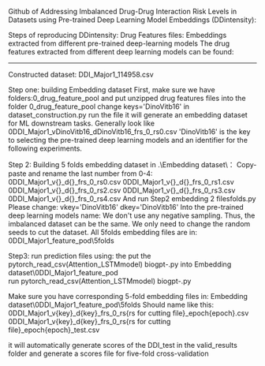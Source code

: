 Github of Addressing Imbalanced Drug-Drug Interaction Risk Levels in Datasets using Pre-trained Deep Learning Model Embeddings (DDintensity):

Steps of reproducing DDintensity:
Drug Features files:
Embeddings extracted from different pre-trained deep-learning models
The drug features extracted from different deep learning models can be found:
__________________
Constructed dataset:
DDI_Major1_114958.csv

Step one:  building Embedding dataset
First, make sure we have folders:0_drug_feature_pool
and put unzipped drug features files into the folder 0_drug_feature_pool
change 
keys='DinoVitb16' in dataset_construction.py
run the file 
it will generate an embedding dataset for ML downstream tasks.
Generally look like 
0DDI_Major1_vDinoVitb16_dDinoVitb16_frs_0_rs0.csv
'DinoVitb16' is the key to selecting the pre-trained deep learning models and an identifier for the following experiments.

Step 2: Building 5 folds embedding dataset
in .\Embedding dataset\：
Copy-paste and rename the last number from 0-4:
0DDI_Major1_v{}_d{}_frs_0_rs0.csv
0DDI_Major1_v{}_d{}_frs_0_rs1.csv
0DDI_Major1_v{}_d{}_frs_0_rs2.csv
0DDI_Major1_v{}_d{}_frs_0_rs3.csv
0DDI_Major1_v{}_d{}_frs_0_rs4.csv
And run 
Step2 embedding 2 filesfolds.py
Please change:
vkey='DinoVitb16'
dkey='DinoVitb16'
Into the pre-trained deep learning models name:
We don't use any negative sampling. Thus, the imbalanced dataset can be the same. We only need to change the random seeds to cut the dataset.
All 5folds embedding files are in:
0DDI_Major1_feature_pod\5folds

Step3: run prediction files using:
the put the pytorch_read_csv(Attention_LSTMmodel) biogpt-.py into 
Embedding dataset\0DDI_Major1_feature_pod\
run pytorch_read_csv(Attention_LSTMmodel) biogpt-.py

Make sure you have corresponding 5-fold embedding files in:
Embedding dataset\0DDI_Major1_feature_pod\5folds
Should name like this:
0DDI_Major1_v{key}_d{key}_frs_0_rs{rs for cutting file}_epoch{epoch}.csv
0DDI_Major1_v{key}_d{key}_frs_0_rs{rs for cutting file}_epoch{epoch}_test.csv

it will automatically generate scores of the DDI_test in the valid_results folder
and generate a scores file for five-fold cross-validation
